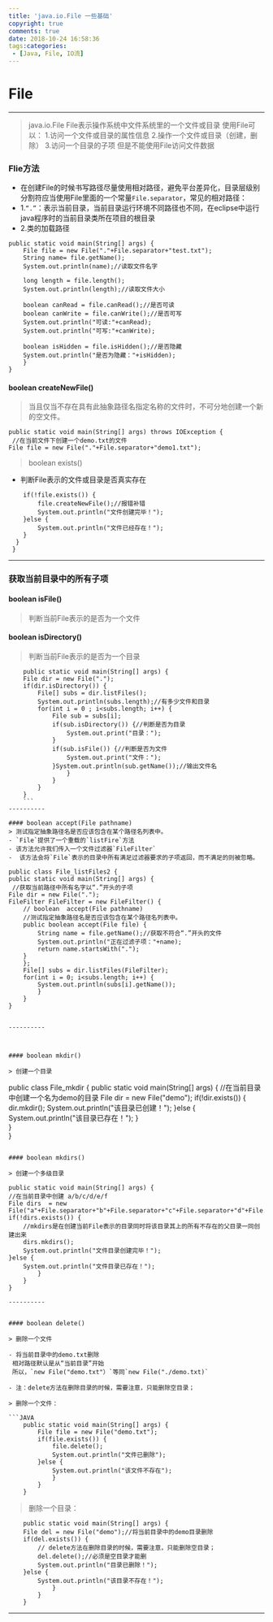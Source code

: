 ```yaml
---
title: 'java.io.File 一些基础'
copyright: true
comments: true
date: 2018-10-24 16:58:36
tags:categories:
 - [Java, File, IO流]
---
```


# File
----------
> java.io.File
> File表示操作系统中文件系统里的一个文件或目录
> 使用File可以：
> 1.访问一个文件或目录的属性信息
> 2.操作一个文件或目录（创建，删除）
> 3.访问一个目录的子项
> 但是不能使用File访问文件数据

<!-- more -->
### Flie方法
- 在创建File的时候书写路径尽量使用相对路径，避免平台差异化，目录层级别分割符应当使用File里面的一个常量`File.separator`，常见的相对路径：
- 1.`“.”`：表示当前目录，当前目录运行环境不同路径也不同，在eclipse中运行java程序时的当前目录类所在项目的根目录
- 2.类的加载路径
```
public static void main(String[] args) {
	File file = new File("."+File.separator+"test.txt");
	String name= file.getName();
	System.out.println(name);//读取文件名字

	long length = file.length();
	System.out.println(length);//读取文件大小
	
	boolean canRead = file.canRead();//是否可读
	boolean canWrite = file.canWrite();//是否可写
	System.out.println("可读:"+canRead);
	System.out.println("可写:"+canWrite);
	
	boolean isHidden = file.isHidden();//是否隐藏
	System.out.println("是否为隐藏："+isHidden);
	}
}
```
####  boolean	createNewFile() 

> 当且仅当不存在具有此抽象路径名指定名称的文件时，不可分地创建一个新的空文件。
	
```
public static void main(String[] args) throws IOException {
 //在当前文件下创建一个demo.txt的文件
File file = new File("."+File.separator+"demo1.txt");
```

>  boolean exists()

-  判断File表示的文件或目录是否真实存在
```
	if(!file.exists()) {
		file.createNewFile();//报错补错
		System.out.println("文件创建完毕！");	
	}else {
		System.out.println("文件已经存在！");
	}
  }
 }
```

----------


### 获取当前目录中的所有子项

#### boolean isFile()

> 判断当前File表示的是否为一个文件

#### boolean isDirectory()

> 判断当前File表示的是否为一个目录

```
	public static void main(String[] args) {
	File dir = new File(".");
	if(dir.isDirectory()) {
		File[] subs = dir.listFiles();
		System.out.println(subs.length);//有多少文件和目录
		for(int i = 0 ; i<subs.length; i++) {
			File sub = subs[i];
			if(sub.isDirectory()) {//判断是否为目录
				System.out.print("目录：");
			}
			if(sub.isFile()) {//判断是否为文件
				System.out.print("文件：");
			}System.out.println(sub.getName());//输出文件名
				}
			}
		}
	}
	```
----------

#### boolean accept(File pathname) 
> 测试指定抽象路径名是否应该包含在某个路径名列表中。
- `File`提供了一个重载的`listFire`方法
- 该方法允许我们传入一个文件过滤器`FileFilter`
-  该方法会将`File`表示的目录中所有满足过滤器要求的子项返回，而不满足的则被忽略。

```
	public class File_listFiles2 {
	public static void main(String[] args) {
	 //获取当前路径中所有名字以“.”开头的子项 
	File dir = new File(".");
	FileFilter FileFilter = new FileFilter() {
		// boolean	accept(File pathname) 
		//测试指定抽象路径名是否应该包含在某个路径名列表中。
		public boolean accept(File file) {
			String name = file.getName();//获取不符合“.”开头的文件
			System.out.println("正在过滤子项："+name);
			return name.startsWith(".");
		}
		};
		File[] subs = dir.listFiles(FileFilter);
		for(int i = 0; i<subs.length; i++) {
			System.out.println(subs[i].getName());
			}
		}
	}
```

----------



#### boolean mkdir() 

> 创建一个目录

```
public class File_mkdir {
	public static void main(String[] args) {
	//在当前目录中创建一个名为demo的目录
	File dir = new File("demo");
	if(!dir.exists()) {
		dir.mkdir();
		System.out.println("该目录已创建！");
	}else {
		System.out.println("该目录已存在！");
			}			
		}	
	}
```
	
#### boolean mkdirs()

> 创建一个多级目录

```
	public static void main(String[] args) {
	//在当前目录中创建 a/b/c/d/e/f
	File dirs  = new File("a"+File.separator+"b"+File.separator+"c"+File.separator+"d"+File.separator+"e"+File.separator+"f");
	if(!dirs.exists()) {
		//mkdirs是在创建当前File表示的目录同时将该目录其上的所有不存在的父目录一同创建出来
		dirs.mkdirs();
		System.out.println("文件目录创建完毕！");
	}else {
		System.out.println("文件目录已存在！");
			}
		}
	}
```
----------


#### boolean delete() 
    
> 删除一个文件

- 将当前目录中的demo.txt删除
 相对路径默认是从“当前目录”开始
 所以，`new File("demo.txt"）`等同`new File("./demo.txt)`

- 注：delete方法在删除目录的时候，需要注意，只能删除空目录；
	
> 删除一个文件：
	
```JAVA
	public static void main(String[] args) {
		File file = new File("demo.txt");
		if(file.exists()) {
			file.delete();
			System.out.println("文件已删除");
		}else {
			System.out.println("该文件不存在");
			}		
		}
	}
```
	
> 删除一个目录：
	
```
	public static void main(String[] args) {
	File del = new File("demo");//将当前目录中的demo目录删除
	if(del.exists()) {
		// delete方法在删除目录的时候，需要注意，只能删除空目录；
		del.delete();//必须是空目录才能删
		System.out.println("目录已删除！");
	}else {
		System.out.println("该目录不存在！");
			}		
		}
	}
```
----------

